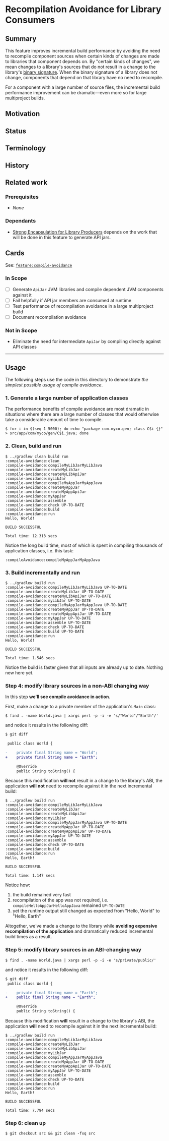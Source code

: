 # Recompilation Avoidance for Library Consumers

## Summary

This feature improves incremental build performance by avoiding the need to recompile component sources when certain kinds of changes are made to libraries that component depends on. By "certain kinds of changes", we mean changes to a library's sources that do not result in a change to the library's [binary signature](TODO). When the binary signature of a library does not change, components that depend on that library have no need to recompile.

For a component with a large number of source files, the incremental build performance improvement can be dramatic—even more so for large multiproject builds.

## Motivation

## Status


## Terminology

## History

## Related work

### Prerequisites

 - _None_

### Dependants

 - [Strong Encapsulation for Library Producers](TODO) depends on the work that will be done in this feature to generate API jars.

## Cards

See: [`feature:compile-avoidance`](https://github.com/gradle/langos/labels/feature:%3Acompile-avoidance)

### In Scope

 - [ ] Generate `ApiJar` JVM libraries and compile dependent JVM components against it
 - [ ] Fail helpfully if API jar members are consumed at runtime
 - [ ] Test performance of recompilation avoidance in a large multiproject build
 - [ ] Document recompilation avoidance

### Not in Scope

 - Eliminate the need for intermediate `ApiJar` by compiling directly against API classes

----

## Usage

The following steps use the code in this directory to demonstrate _the simplest possible usage of compile avoidance_.

### 1. Generate a large number of application classes

The performance benefits of compile avoidance are most dramatic in situations where there are a large number of classes that would otherwise take a considerable amount of time to compile.

    $ for i in $(seq 1 5000); do echo "package com.myco.gen; class C$i {}" > src/app/com/myco/gen/C$i.java; done

### 2. Clean, build and run

    $ ../gradlew clean build run
    :compile-avoidance:clean
    :compile-avoidance:compileMyLibJarMyLibJava
    :compile-avoidance:createMyLibJar
    :compile-avoidance:createMyLibApiJar
    :compile-avoidance:myLibJar
    :compile-avoidance:compileMyAppJarMyAppJava
    :compile-avoidance:createMyAppJar
    :compile-avoidance:createMyAppApiJar
    :compile-avoidance:myAppJar
    :compile-avoidance:assemble
    :compile-avoidance:check UP-TO-DATE
    :compile-avoidance:build
    :compile-avoidance:run
    Hello, World!

    BUILD SUCCESSFUL

    Total time: 12.313 secs

Notice the long build time, most of which is spent in compiling thousands of application classes, i.e. this task:

    :compileAvoidance:compileMyAppJarMyAppJava


### 3. Build incrementally and run

    $ ../gradlew build run
    :compile-avoidance:compileMyLibJarMyLibJava UP-TO-DATE
    :compile-avoidance:createMyLibJar UP-TO-DATE
    :compile-avoidance:createMyLibApiJar UP-TO-DATE
    :compile-avoidance:myLibJar UP-TO-DATE
    :compile-avoidance:compileMyAppJarMyAppJava UP-TO-DATE
    :compile-avoidance:createMyAppJar UP-TO-DATE
    :compile-avoidance:createMyAppApiJar UP-TO-DATE
    :compile-avoidance:myAppJar UP-TO-DATE
    :compile-avoidance:assemble UP-TO-DATE
    :compile-avoidance:check UP-TO-DATE
    :compile-avoidance:build UP-TO-DATE
    :compile-avoidance:run
    Hello, World!

    BUILD SUCCESSFUL

    Total time: 1.546 secs

Notice the build is faster given that all inputs are already up to date. Nothing new here yet.


### Step 4: modify library sources in a non-ABI changing way

In this step **we'll see compile avoidance in action**.

First, make a change to a private member of the application's `Main` class:

    $ find . -name World.java | xargs perl -p -i -e 's/"World"/"Earth"/'

and notice it results in the following diff:

```diff
$ git diff

 public class World {

-    private final String name = "World";
+    private final String name = "Earth";

     @Override
     public String toString() {
```

Because this modification **will not** result in a change to the library's ABI, the application **will not** need to recompile against it in the next incremental build:

    $ ../gradlew build run
    :compile-avoidance:compileMyLibJarMyLibJava
    :compile-avoidance:createMyLibJar
    :compile-avoidance:createMyLibApiJar
    :compile-avoidance:myLibJar
    :compile-avoidance:compileMyAppJarMyAppJava UP-TO-DATE
    :compile-avoidance:createMyAppJar UP-TO-DATE
    :compile-avoidance:createMyAppApiJar UP-TO-DATE
    :compile-avoidance:myAppJar UP-TO-DATE
    :compile-avoidance:assemble
    :compile-avoidance:check UP-TO-DATE
    :compile-avoidance:build
    :compile-avoidance:run
    Hello, Earth!

    BUILD SUCCESSFUL

    Total time: 1.147 secs

Notice how:

 1. the build remained very fast
 2. recompilation of the app was not required, i.e. `compileHelloAppJarHelloAppJava` remained `UP-TO-DATE`
 3. yet the runtime output still changed as expected from "Hello, World" to "Hello, Earth"

Altogether, we've made a change to the library while **avoiding expensive recompilation of the application** and dramatically reduced incremental build times as a result.


### Step 5: modify library sources in an ABI-changing way

    $ find . -name World.java | xargs perl -p -i -e 's/private/public/'

and notice it results in the following diff:

```diff
$ git diff
 public class World {

-    private final String name = "Earth";
+    public final String name = "Earth";

     @Override
     public String toString() {
```

Because this modification **will** result in a change to the library's ABI, the application **will** need to recompile against it in the next incremental build:

    $ ../gradlew build run
    :compile-avoidance:compileMyLibJarMyLibJava
    :compile-avoidance:createMyLibJar
    :compile-avoidance:createMyLibApiJar
    :compile-avoidance:myLibJar
    :compile-avoidance:compileMyAppJarMyAppJava
    :compile-avoidance:createMyAppJar UP-TO-DATE
    :compile-avoidance:createMyAppApiJar UP-TO-DATE
    :compile-avoidance:myAppJar UP-TO-DATE
    :compile-avoidance:assemble
    :compile-avoidance:check UP-TO-DATE
    :compile-avoidance:build
    :compile-avoidance:run
    Hello, Earth!

    BUILD SUCCESSFUL

    Total time: 7.794 secs

### Step 6: clean up

    $ git checkout src && git clean -fxq src
